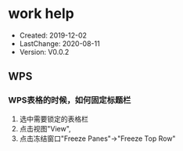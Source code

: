 # work help
-    Created: 2019-12-02
- LastChange: 2020-08-11
-    Version: V0.0.2

## WPS
### WPS表格的时候，如何固定标题栏
1. 选中需要锁定的表格栏
2. 点击视图"View",
3. 点击冻结窗口"Freeze Panes"->"Freeze Top Row"

